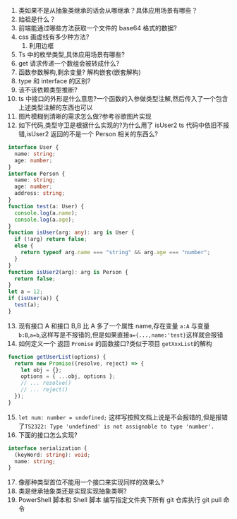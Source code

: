 1. 类如果不是从抽象类继承的话会从哪继承？具体应用场景有哪些？
2. 始祖是什么？
3. 前端能通过哪些方法获取一个文件的 base64 格式的数据?
4. css 画虚线有多少种方法?
   1. 利用边框
5. Ts 中的枚举类型,具体应用场景有哪些?
6. get 请求传递一个数组会被转成什么?
7. 函数参数解构,剩余变量? 解构嵌套(嵌套解构)
8. type 和 interface 的区别?
9. 该不该依赖类型推断?
10. ts 中接口的外形是什么意思?一个函数的入参做类型注解,然后传入了一个包含上述类型注解的东西也可以
11. 图片模糊到清晰的需求怎么做?参考谷歌图片实现
12. 如下代码,类型守卫是根据什么实现的?为什么用了 isUser2 ts 代码中依旧不报错,isUser2 返回的不是一个 Person 相关的东西么?

```typescript
interface User {
  name: string;
  age: number;
}
interface Person {
  name: string;
  age: number;
  address: string;
}
function test(a: User) {
  console.log(a.name);
  console.log(a.age);
}
function isUser(arg: any): arg is User {
  if (!arg) return false;
  else {
    return typeof arg.name === "string" && arg.age === "number";
  }
}
function isUser2(arg): arg is Person {
  return false;
}
let a = 12;
if (isUser(a)) {
  test(a);
}
```

13. 现有接口 A 和接口 B,B 比 A 多了一个属性 name,存在变量 `a:A` 与变量 `b:B`,`a=b`,这样写是不报错的,但是如果直接`a={...,name:'test}`这样就会报错
14. 如何定义一个 返回 `Promise` 的函数接口?类似于项目 `getXxxList`的解构

```javascript
function getUserList(options) {
  return new Promise((resolve, reject) => {
    let obj = {};
    options = { ...obj, options };
    // ... resolve()
    // ... reject()
  });
}
```

15. `let num: number = undefined;` 这样写按照文档上说是不会报错的,但是报错了`TS2322: Type 'undefined' is not assignable to type 'number'.`
16. 下面的接口怎么实现?

```typescript
interface serialization {
  (keyWord: string): void;
  name: string;
}
```

17. 像那种类型首位不能用一个接口来实现同样的效果么?
18. 类是继承抽象类还是实现实现抽象类啊?
19. PowerShell 脚本和 Shell 脚本 编写指定文件夹下所有 git 仓库执行 git pull 命令
